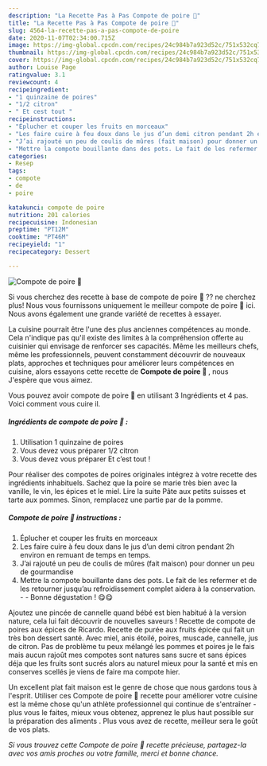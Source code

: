 ```yaml
---
description: "La Recette Pas à Pas Compote de poire 🍐"
title: "La Recette Pas à Pas Compote de poire 🍐"
slug: 4564-la-recette-pas-a-pas-compote-de-poire
date: 2020-11-07T02:34:00.715Z
image: https://img-global.cpcdn.com/recipes/24c984b7a923d52c/751x532cq70/compote-de-poire-🍐-photo-principale-de-la-recette.jpg
thumbnail: https://img-global.cpcdn.com/recipes/24c984b7a923d52c/751x532cq70/compote-de-poire-🍐-photo-principale-de-la-recette.jpg
cover: https://img-global.cpcdn.com/recipes/24c984b7a923d52c/751x532cq70/compote-de-poire-🍐-photo-principale-de-la-recette.jpg
author: Louise Page
ratingvalue: 3.1
reviewcount: 4
recipeingredient:
- "1 quinzaine de poires"
- "1/2 citron"
- " Et cest tout "
recipeinstructions:
- "Éplucher et couper les fruits en morceaux"
- "Les faire cuire à feu doux dans le jus d’un demi citron pendant 2h environ en remuant de temps en temps."
- "J’ai rajouté un peu de coulis de mûres (fait maison) pour donner un peu de gourmandise"
- "Mettre la compote bouillante dans des pots. Le fait de les refermer et de les retourner jusqu’au refroidissement complet aidera à la conservation.   Bonne dégustation ! 😋😋"
categories:
- Resep
tags:
- compote
- de
- poire

katakunci: compote de poire 
nutrition: 201 calories
recipecuisine: Indonesian
preptime: "PT12M"
cooktime: "PT46M"
recipeyield: "1"
recipecategory: Dessert

---
```



![Compote de poire 🍐](https://img-global.cpcdn.com/recipes/24c984b7a923d52c/751x532cq70/compote-de-poire-🍐-photo-principale-de-la-recette.jpg)

Si vous cherchez des recette à base de compote de poire 🍐 ?? ne cherchez plus! Nous vous fournissons uniquement le meilleur compote de poire 🍐 ici. Nous avons également une grande variété de recettes à essayer.

La cuisine pourrait être l'une des plus anciennes compétences au monde. Cela n'indique pas qu'il existe des limites à la compréhension offerte au cuisinier qui envisage de renforcer ses capacités. Même les meilleurs chefs, même les professionnels, peuvent constamment découvrir de nouveaux plats, approches et techniques pour améliorer leurs compétences en cuisine, alors essayons cette recette de <strong> Compote de poire 🍐 </strong>, nous J'espère que vous aimez.

<!--inarticleads1-->

Vous pouvez avoir compote de poire 🍐 en utilisant 3 Ingrédients et 4 pas. Voici comment vous cuire il.

##### Ingrédients de compote de poire 🍐 :

1. Utilisation 1 quinzaine de poires
1. Vous devez vous préparer 1/2 citron
1. Vous devez vous préparer  Et c’est tout !


Pour réaliser des compotes de poires originales intégrez à votre recette des ingrédients inhabituels. Sachez que la poire se marie très bien avec la vanille, le vin, les épices et le miel. Lire la suite Pâte aux petits suisses et tarte aux pommes. Sinon, remplacez une partie par de la pomme. 

<!--inarticleads2-->

##### Compote de poire 🍐 instructions :

1. Éplucher et couper les fruits en morceaux
1. Les faire cuire à feu doux dans le jus d’un demi citron pendant 2h environ en remuant de temps en temps.
1. J’ai rajouté un peu de coulis de mûres (fait maison) pour donner un peu de gourmandise
1. Mettre la compote bouillante dans des pots. Le fait de les refermer et de les retourner jusqu’au refroidissement complet aidera à la conservation.  -  - Bonne dégustation ! 😋😋


Ajoutez une pincée de cannelle quand bébé est bien habitué à la version nature, cela lui fait découvrir de nouvelles saveurs ! Recette de compote de poires aux épices de Ricardo. Recette de purée aux fruits épicée qui fait un très bon dessert santé. Avec miel, anis étoilé, poires, muscade, cannelle, jus de citron. Pas de problème tu peux mélangé les pommes et poires je le fais mais aucun rajoût mes compotes sont natures sans sucre et sans épices déja que les fruits sont sucrés alors au naturel mieux pour la santé et mis en conserves scellés je viens de faire ma compote hier. 

<!--inarticleads1-->

<p>
Un excellent plat fait maison est le genre de chose que nous gardons tous à l'esprit. Utiliser ces Compote de poire 🍐 recette pour améliorer votre cuisine est la même chose qu'un athlète professionnel qui continue de s'entraîner - plus vous le faites, mieux vous obtenez, apprenez le plus haut possible sur la préparation des aliments . Plus vous avez de recette, meilleur sera le goût de vos plats.
</p>

<p>
<i>Si vous trouvez cette Compote de poire 🍐 recette précieuse, partagez-la avec vos amis proches ou votre famille, merci et bonne chance.</i>
</p>
